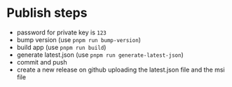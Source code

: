 # Publish steps

- password for private key is `123`
- bump version (use `pnpm run bump-version`)
- build app (use `pnpm run build`)
- generate latest.json (use `pnpm run generate-latest-json`)
- commit and push
- create a new release on github uploading the latest.json file and the msi file
